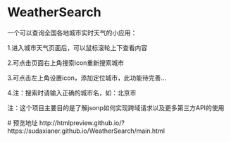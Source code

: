 # WeatherSearch
一个可以查询全国各地城市实时天气的小应用：
<p>1.进入城市天气页面后，可以鼠标滚轮上下查看内容</p>
<p>2.可点击页面右上角搜索icon重新搜索城市</p>
<p>3.可点击左上角设置icon，添加定位城市，此功能待完善...</p>
<p>4.注：搜索时请输入正确的城市名，如：北京市</p>

<p>注：这个项目主要目的是了解jsonp如何实现跨域请求以及更多第三方API的使用</p>
# 预览地址
http://htmlpreview.github.io/?https://sudaxianer.github.io/WeatherSearch/main.html
